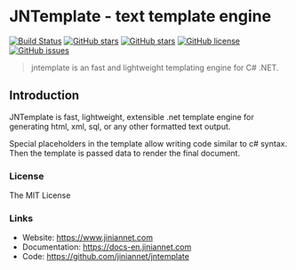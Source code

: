 
# JNTemplate - text template engine
[![Build Status](https://travis-ci.org/jiniannet/jntemplate.svg?branch=master)](https://travis-ci.org/jiniannet/jntemplate)
[![GitHub stars](https://img.shields.io/nuget/v/JinianNet.JNTemplate.svg)](https://www.nuget.org/packages/JinianNet.JNTemplate/)
[![GitHub stars](https://img.shields.io/github/stars/jiniannet/jntemplate.svg)](https://github.com/jiniannet/jntemplate/stargazers)
[![GitHub license](https://img.shields.io/badge/license-Mit-blue.svg)](https://raw.githubusercontent.com/jiniannet/jntemplate/master/License.txt)
[![GitHub issues](https://img.shields.io/github/issues/jiniannet/jntemplate.svg)](https://github.com/jiniannet/jntemplate/issues)


> jntemplate is an  fast and lightweight templating engine for C# .NET.

## Introduction
JNTemplate is fast, lightweight, extensible .net template engine for generating html, xml, sql, or any other formatted text output.

Special placeholders in the template allow writing code similar to c# syntax. Then the template is passed data to render the final document.

### License
The MIT License

### Links
- Website: https://www.jiniannet.com
- Documentation: https://docs-en.jiniannet.com
- Code: https://github.com/jiniannet/jntemplate